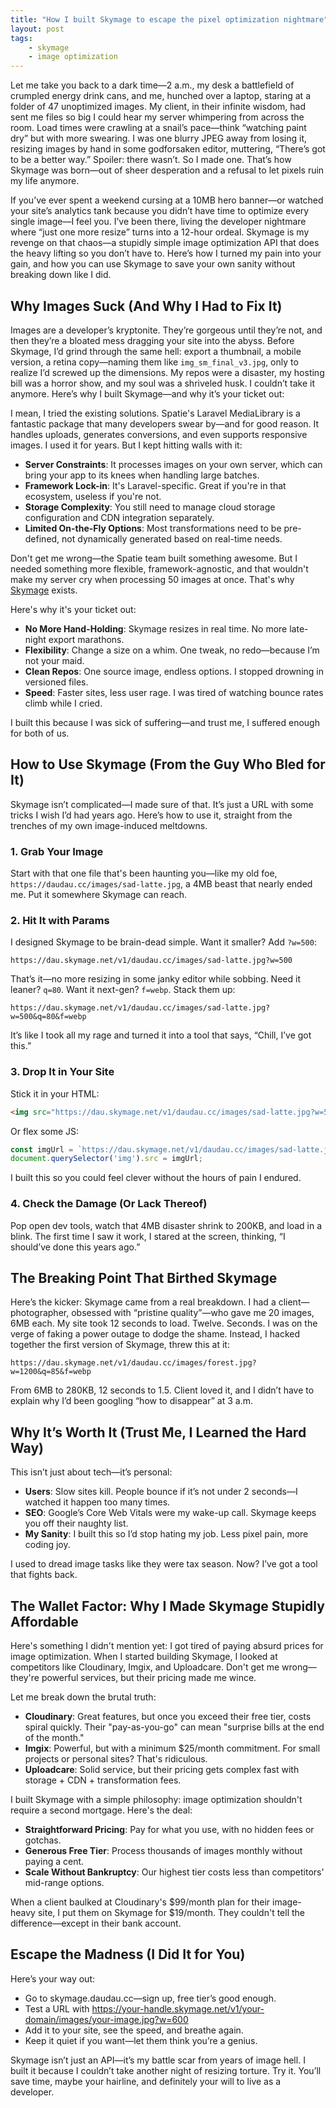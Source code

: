 ```yaml
---
title: "How I built Skymage to escape the pixel optimization nightmare"
layout: post
tags:
    - skymage
    - image optimization
---
```


Let me take you back to a dark time—2 a.m., my desk a battlefield of crumpled energy drink cans, and me, hunched over a laptop, staring at a folder of 47 unoptimized images. My client, in their infinite wisdom, had sent me files so big I could hear my server whimpering from across the room. Load times were crawling at a snail’s pace—think “watching paint dry” but with more swearing. I was one blurry JPEG away from losing it, resizing images by hand in some godforsaken editor, muttering, “There’s got to be a better way.” Spoiler: there wasn’t. So I made one. That’s how Skymage was born—out of sheer desperation and a refusal to let pixels ruin my life anymore.

If you’ve ever spent a weekend cursing at a 10MB hero banner—or watched your site’s analytics tank because you didn’t have time to optimize every single image—I feel you. I’ve been there, living the developer nightmare where “just one more resize” turns into a 12-hour ordeal. Skymage is my revenge on that chaos—a stupidly simple image optimization API that does the heavy lifting so you don’t have to. Here’s how I turned my pain into your gain, and how you can use Skymage to save your own sanity without breaking down like I did.

## Why Images Suck (And Why I Had to Fix It)

Images are a developer’s kryptonite. They’re gorgeous until they’re not, and then they’re a bloated mess dragging your site into the abyss. Before Skymage, I’d grind through the same hell: export a thumbnail, a mobile version, a retina copy—naming them like `img_sm_final_v3.jpg`, only to realize I’d screwed up the dimensions. My repos were a disaster, my hosting bill was a horror show, and my soul was a shriveled husk. I couldn’t take it anymore. Here’s why I built Skymage—and why it’s your ticket out:

I mean, I tried the existing solutions. Spatie's Laravel MediaLibrary is a fantastic package that many developers swear by—and for good reason. It handles uploads, generates conversions, and even supports responsive images. I used it for years. But I kept hitting walls with it:

- **Server Constraints**: It processes images on your own server, which can bring your app to its knees when handling large batches.
- **Framework Lock-in**: It's Laravel-specific. Great if you're in that ecosystem, useless if you're not.
- **Storage Complexity**: You still need to manage cloud storage configuration and CDN integration separately.
- **Limited On-the-Fly Options**: Most transformations need to be pre-defined, not dynamically generated based on real-time needs.

Don't get me wrong—the Spatie team built something awesome. But I needed something more flexible, framework-agnostic, and that wouldn't make my server cry when processing 50 images at once. That's why [Skymage](https://skymage.daudau.cc) exists.

Here's why it's your ticket out:

- **No More Hand-Holding**: Skymage resizes in real time. No more late-night export marathons.
- **Flexibility**: Change a size on a whim. One tweak, no redo—because I’m not your maid.
- **Clean Repos**: One source image, endless options. I stopped drowning in versioned files.
- **Speed**: Faster sites, less user rage. I was tired of watching bounce rates climb while I cried.

I built this because I was sick of suffering—and trust me, I suffered enough for both of us.

## How to Use Skymage (From the Guy Who Bled for It)

Skymage isn’t complicated—I made sure of that. It’s just a URL with some tricks I wish I’d had years ago. Here’s how to use it, straight from the trenches of my own image-induced meltdowns.

### 1. Grab Your Image
Start with that one file that's been haunting you—like my old foe, `https://daudau.cc/images/sad-latte.jpg`, a 4MB beast that nearly ended me. Put it somewhere Skymage can reach.


### 2. Hit It with Params
I designed Skymage to be brain-dead simple. Want it smaller? Add `?w=500`:

```
https://dau.skymage.net/v1/daudau.cc/images/sad-latte.jpg?w=500
```

That’s it—no more resizing in some janky editor while sobbing. Need it leaner? `q=80`. Want it next-gen? `f=webp`. Stack them up:

```
https://dau.skymage.net/v1/daudau.cc/images/sad-latte.jpg?w=500&q=80&f=webp
```

It’s like I took all my rage and turned it into a tool that says, “Chill, I’ve got this.”

### 3. Drop It in Your Site
Stick it in your HTML:

```html
<img src="https://dau.skymage.net/v1/daudau.cc/images/sad-latte.jpg?w=500&f=webp" alt="A latte I didn’t suffer for">
```

Or flex some JS:
```javascript
const imgUrl = `https://dau.skymage.net/v1/daudau.cc/images/sad-latte.jpg?w=${window.innerWidth > 768 ? 800 : 400}&f=webp`;
document.querySelector('img').src = imgUrl;
```

I built this so you could feel clever without the hours of pain I endured.

### 4. Check the Damage (Or Lack Thereof)

Pop open dev tools, watch that 4MB disaster shrink to 200KB, and load in a blink. The first time I saw it work, I stared at the screen, thinking, “I should’ve done this years ago.”

## The Breaking Point That Birthed Skymage

Here’s the kicker: Skymage came from a real breakdown. I had a client—photographer, obsessed with “pristine quality”—who gave me 20 images, 6MB each. My site took 12 seconds to load. Twelve. Seconds. I was on the verge of faking a power outage to dodge the shame. Instead, I hacked together the first version of Skymage, threw this at it:

```
https://dau.skymage.net/v1/daudau.cc/images/forest.jpg?w=1200&q=85&f=webp
```

From 6MB to 280KB, 12 seconds to 1.5. Client loved it, and I didn’t have to explain why I’d been googling “how to disappear” at 3 a.m.

## Why It’s Worth It (Trust Me, I Learned the Hard Way)

This isn’t just about tech—it’s personal:

- **Users**: Slow sites kill. People bounce if it’s not under 2 seconds—I watched it happen too many times.
- **SEO**: Google’s Core Web Vitals were my wake-up call. Skymage keeps you off their naughty list.
- **My Sanity**: I built this so I’d stop hating my job. Less pixel pain, more coding joy.

I used to dread image tasks like they were tax season. Now? I’ve got a tool that fights back.

## The Wallet Factor: Why I Made Skymage Stupidly Affordable

Here's something I didn't mention yet: I got tired of paying absurd prices for image optimization. When I started building Skymage, I looked at competitors like Cloudinary, Imgix, and Uploadcare. Don't get me wrong—they're powerful services, but their pricing made me wince.

Let me break down the brutal truth:

- **Cloudinary**: Great features, but once you exceed their free tier, costs spiral quickly. Their "pay-as-you-go" can mean "surprise bills at the end of the month."
- **Imgix**: Powerful, but with a minimum $25/month commitment. For small projects or personal sites? That's ridiculous.
- **Uploadcare**: Solid service, but their pricing gets complex fast with storage + CDN + transformation fees.

I built Skymage with a simple philosophy: image optimization shouldn't require a second mortgage. Here's the deal:

- **Straightforward Pricing**: Pay for what you use, with no hidden fees or gotchas.
- **Generous Free Tier**: Process thousands of images monthly without paying a cent.
- **Scale Without Bankruptcy**: Our highest tier costs less than competitors' mid-range options.

When a client baulked at Cloudinary's $99/month plan for their image-heavy site, I put them on Skymage for $19/month. They couldn't tell the difference—except in their bank account.

## Escape the Madness (I Did It for You)

Here’s your way out:

- Go to skymage.daudau.cc—sign up, free tier’s good enough.
- Test a URL with https://your-handle.skymage.net/v1/your-domain/images/your-image.jpg?w=600
- Add it to your site, see the speed, and breathe again.
- Keep it quiet if you want—let them think you’re a genius.

Skymage isn’t just an API—it’s my battle scar from years of image hell. I built it because I couldn’t take another night of resizing torture. Try it. You’ll save time, maybe your hairline, and definitely your will to live as a developer.